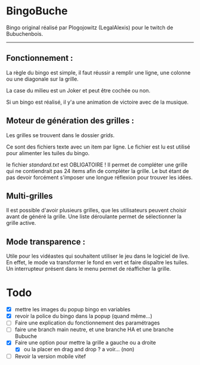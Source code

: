 # BingoBuche

Bingo original réalisé par Plogojowitz (LegalAlexis) pour le twitch de Bubuchenbois.

---

## Fonctionnement :

La règle du bingo est simple, il faut réussir a remplir une ligne, une colonne ou une diagonale sur la grille.

La case du milieu est un Joker et peut être cochée ou non.

Si un bingo est réalisé, il y'a une animation de victoire avec de la musique.

## Moteur de génération des grilles :

Les grilles se trouvent dans le dossier *grids*.

Ce sont des fichiers texte avec un item par ligne.
Le fichier est lu est utilisé pour alimenter les tuiles du bingo.

le fichier *standard.txt* est OBLIGATOIRE !
Il permet de compléter une grille qui ne contiendrait pas 24 items afin de compléter la grille.
Le but étant de pas devoir forcément s'imposer une longue réflexion pour trouver les idées.

## Multi-grilles

Il est possible d'avoir plusieurs grilles, que les utilisateurs peuvent choisir avant de généré la grille.
Une liste déroulante permet de sélectionner la grille active.

## Mode transparence :

Utile pour les vidéastes qui souhaitent utiliser le jeu dans le logiciel de live.
En effet, le mode va transformer le fond en vert et faire dispaître les tuiles.
Un interrupteur présent dans le menu permet de réafficher la grille.

# Todo

* [X] mettre les images du popup bingo en variables
* [X] revoir la police du bingo dans la popup (quand même...)
* [ ] Faire une explication du fonctionnement des paramétrages
* [ ] faire une branch main neutre, et une branche HA et une branche Bubuche
* [X] Faire une option pour mettre la grille a gauche ou a droite
  * [X] ou la placer en drag and drop ? a voir... (non)
* [ ] Revoir la version mobile vitef
